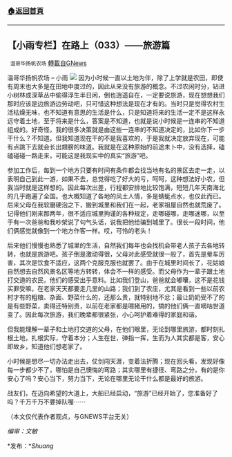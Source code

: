 ###  [:house:返回首頁](https://github.com/ourhimalayas/txt)
---


## 【小雨专栏】在路上（033）——旅游篇
` 温哥华扬帆农场` [轉載自GNews](https://gnews.org/zh-hans/1575412/)

温哥华扬帆农场 – 小雨
![](https://assets.gnews.org/wp-content/uploads/2021/06/专栏图.jpg)
因为小时候一直以土地为伴，除了上学就是农田，即使有周末也大多是在田地中度过的，因此从来没有旅游的概念。不过农闲时分，钻进小树林或深草丛中偷得浮生半日闲，倒也逍遥自在，一定要说旅游，现在想想我们那时应该是边旅游边劳动吧，只可惜这种想法是现在才有的。当时只是觉得农村生活枯燥无味，也不知道有意思的生活是什么，只是知道将来的生活一定不是这样永远守着土地，至于将来是什么，答案是不知道，也就是说小时候是一连串的不知道组成的。好奇怪，我的很多决策就是由这些一连串的不知道决定的，比如你下一步干什么？不知道。但我知道现在干的不是我喜欢的，于是我就决定放弃现在，可能有点跳下去就会长出翅膀的味道。我就是在这种原始的前途未卜中，没有选择，磕磕碰碰一路走来，可能这是我现实中的真实“旅游”吧。

参加工作后，每到一个地方只要有时间有条件都会找当地有名的景区去走一走，以表明自己到此一游，如果不去，总觉得吃了好大的亏，呵呵，这种想法好小农，但我当时就是这样想的。因此每次出差，行程都安排地比较饱满，短短几年天南海北的几乎跑遍了全国。也大概知道了各地的风土人情，多是蜻蜓点水，也仅此而已。后来父母在我软磨硬泡之下，搬到城里和我们在一起，老家祖屋自然也就荒废了。记得他们刚来那两年，很不适应城里拘谨的各种规定，走哪碰哪，走哪迷哪，以至于有一次爸爸和我吵架说了句气头话，说我把他给骗到城里了。很长一段时间，他们俩感觉就像到一个地方作客一样。哎，可怜的老头！

后来他们慢慢也熟悉了城里的生活，自然我们每年也会找机会带老人孩子去各地转转，也就是旅游吧。孩子倒是激动得很，父母对此感受就很一般了，首先是晕车厉害，其次是饮食不适应，这两个克服克服也就罢了。由于在城里时间长了，花姑娘自然想去自然风景名区等地方转转，体会不一样的感受。而父母作为一辈子跟土地打交道的农民，他们的感受出乎意料。比如我们登山，爸爸就会嘟囔，这不是花钱买罪受嘛，在老家天天都要走几里的山路；我们到了农庄，尤其是看到一些以前农村才有的粗粮、杂面、野菜什么的，还那么贵，就特别地不忿；最让奶奶受不了的是有些野菜，卖得还特别贵，以前在老家都是喂猪用的，搞的他们俩一直嘀咕世道变了。因此每次旅游，我们晚辈都很紧张，小心呵护着难得的家庭和谐。

但我能理解一辈子和土地打交道的父母，在他们眼里，无论到哪里旅游，都时刻扎根土地，扎根实际，守着本分；人生在世，弹指一挥，生而为人其实都是客，安心即故乡，知道他们想老家了。

小时候是想尽一切办法走出去，仗剑闯天涯，变着法折腾；现在回头看，发现好像每一步都少不了，哪怕是自己懊悔的弯路；其实哪里有捷径、弯路之分，有的是你安心了吗？安心当下，努力当下，无论在哪里无论干什么都是最好的旅游。

战友们，在迈向希望的大道上，大船已经启动，“旅游”已经开始了，您准备好了吗？千万千万不要掉队喔⋯⋯

（本文仅代表作者观点，与GNEWS平台无关）

*编审：文敏*

*发布：**Shuang*
